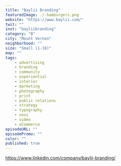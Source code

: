 ```yaml
---
title: "Baylii Branding"
featuredImage: ./-hamburgers.png
website: "https://www.baylii.com/"
twit: ""
inst: "bayliibranding"
category: "B"
city: "Mount Vernon"
neighborhood: ""
size: "Small (1-10)"
map: ""
tags:
    - advertising 
    - branding 
    - community 
    - experiential 
    - interior 
    - marketing 
    - photography 
    - print 
    - public relations 
    - strategy 
    - typography 
    - uxui 
    - video 
    - eCommerce 
episodeURL: ""
episodePromo: ""
color: ""
published: true
---
```


https://www.linkedin.com/company/baylii-branding/